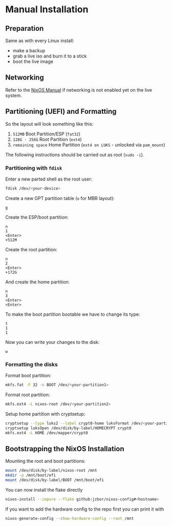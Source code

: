 # Manual Installation

## Preparation
Same as with every Linux install:
* make a backup
* grab a live iso and burn it to a stick
* boot the live image

## Networking
Refer to the [NixOS Manual](https://nixos.org/manual/nixos/stable/index.html#sec-installation-manual-networking) if networking is not enabled yet on the live system.

## Partitioning (UEFI) and Formatting
So the layout will look something like this:
1. `512MB` Boot Partition/ESP (`fat32`)
2. `128G - 256G` Root Partition (`ext4`)
3. `remaining space` Home Partition (`ext4 on LUKS` - unlocked via `pam_mount`)

The following instructions should be carried out as root (`sudo -i`).

### Partitioning with `fdisk`
Enter a new parted shell as the root user:
```sh
fdisk /dev/<your-device>
```
Create a new GPT partition table (`o` for MBR layout):
```
g
```
Create the ESP/boot partition:
```
n
1
<Enter>
+512M
```
Create the root partition:
```
n
2
<Enter>
+172G
```
And create the home partition:
```
n
3
<Enter>
<Enter>
```
To make the boot partition bootable we have to change its type:
```
t
1
1
```
Now you can write your changes to the disk:
```
w
```

### Formatting the disks
Format boot partition:
```sh
mkfs.fat -F 32 -n BOOT /dev/<your-partition1>
```
Format root partition:
```sh
mkfs.ext4 -L nixos-root /dev/<your-partition2>
```
Setup home partition with cryptsetup:
```sh
cryptsetup --type luks2 --label crypt0-home luksFormat /dev/<your-partition3>
cryptsetup luksOpen /dev/disk/by-label/HOMECRYPT crypt0
mkfs.ext4 -L HOME /dev/mapper/crypt0
```

## Bootstrapping the NixOS Installation
Mounting the root and boot partitions:
```sh
mount /dev/disk/by-label/nixos-root /mnt
mkdir -p /mnt/boot/efi
mount /dev/disk/by-label/BOOT /mnt/boot/efi
```

You can now install the flake directly
```sh
nixos-install --impure --flake github:jzbor/nixos-config#<hostname>
```

If you want to add the hardware config to the repo first you can print it with
```sh
nixos-generate-config --show-hardware-config --root /mnt
```




